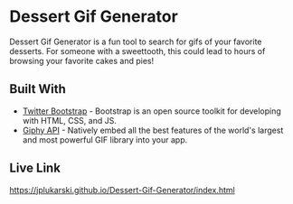 # Dessert Gif Generator

Dessert Gif Generator is a fun tool to search for gifs of your favorite desserts. For someone with a sweettooth, this could lead to hours of browsing your favorite cakes and pies!

## Built With

* [Twitter Bootstrap](https://getbootstrap.com/) - Bootstrap is an open source toolkit for developing with HTML, CSS, and JS.
* [Giphy API](https://developers.giphy.com/) - Natively embed all the best features of the world's largest and most powerful GIF library into your app.

## Live Link

https://jplukarski.github.io/Dessert-Gif-Generator/index.html